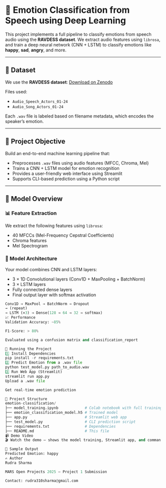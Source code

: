 # 🎤 Emotion Classification from Speech using Deep Learning

This project implements a full pipeline to classify emotions from speech audio using the **RAVDESS dataset**. We extract audio features using `librosa`, and train a deep neural network (CNN + LSTM) to classify emotions like **happy**, **sad**, **angry**, and more.

---

## 📁 Dataset

We use the **RAVDESS dataset**: [Download on Zenodo](https://zenodo.org/record/1188976)

Files used:
- `Audio_Speech_Actors_01-24`
- `Audio_Song_Actors_01-24`

Each `.wav` file is labeled based on filename metadata, which encodes the speaker’s emotion.

---

## 🎯 Project Objective

Build an end-to-end machine learning pipeline that:
- Preprocesses `.wav` files using audio features (MFCC, Chroma, Mel)
- Trains a CNN + LSTM model for emotion recognition
- Provides a user-friendly web interface using Streamlit
- Supports CLI-based prediction using a Python script

---

## 🧠 Model Overview

### 📊 Feature Extraction
We extract the following features using `librosa`:
- 40 MFCCs (Mel-Frequency Cepstral Coefficients)
- Chroma features
- Mel Spectrogram

### 🧱 Model Architecture
Your model combines CNN and LSTM layers:
- 3 × 1D Convolutional layers (Conv1D + MaxPooling + BatchNorm)
- 3 × LSTM layers
- Fully connected dense layers
- Final output layer with softmax activation

```python
Conv1D → MaxPool → BatchNorm → Dropout
→ (repeat)
→ LSTM (×3) → Dense(128 → 64 → 32 → softmax)
📈 Performance
Validation Accuracy: ~85%

F1-Score: > 80%

Evaluated using a confusion matrix and classification_report

🚀 Running the Project
1️⃣ Install Dependencies
pip install -r requirements.txt
2️⃣ Predict Emotion from a .wav file
python test_model.py path_to_audio.wav
3️⃣ Run Web App (Streamlit)
streamlit run app.py
Upload a .wav file

Get real-time emotion prediction

🔧 Project Structure
emotion-classification/
├── model_training.ipynb            # Colab notebook with full training pipeline
├── emotion_classification_model.h5 # Trained model
├── app.py                          # Streamlit web app
├── test_model.py                   # CLI prediction script
├── requirements.txt                # Dependencies
├── README.md                       # This file
📹 Demo Video
🎬 Watch the demo — shows the model training, Streamlit app, and command-line testing.

🧪 Sample Output
Predicted Emotion: happy
✍️ Author
Rudra Sharma

MARS Open Projects 2025 — Project 1 Submission

Contact: rudra310sharma@gmail.com

